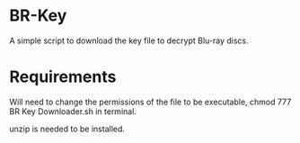 # BR-Key

A simple script to download the key file to decrypt Blu-ray discs.


# Requirements

Will need to change the permissions of the file to be executable, chmod 777 BR Key Downloader.sh in terminal.

unzip is needed to be installed.